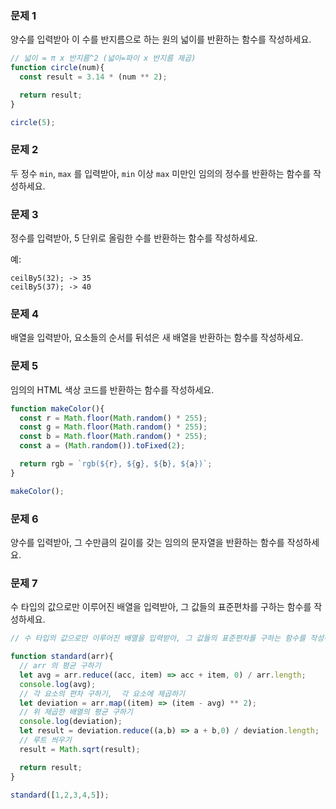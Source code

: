### 문제 1

양수를 입력받아 이 수를 반지름으로 하는 원의 넓이를 반환하는 함수를 작성하세요.

```js
// 넓이 = π x 반지름^2 (넓이=파이 x 반지름 제곱)
function circle(num){
  const result = 3.14 * (num ** 2);

  return result;
}

circle(5);
```

### 문제 2

두 정수 `min`, `max` 를 입력받아, `min` 이상 `max` 미만인 임의의 정수를 반환하는 함수를 작성하세요.

### 문제 3

정수를 입력받아, 5 단위로 올림한 수를 반환하는 함수를 작성하세요.

예:
```
ceilBy5(32); -> 35
ceilBy5(37); -> 40
```

### 문제 4

배열을 입력받아, 요소들의 순서를 뒤섞은 새 배열을 반환하는 함수를 작성하세요.

### 문제 5

임의의 HTML 색상 코드를 반환하는 함수를 작성하세요.
```js
function makeColor(){
  const r = Math.floor(Math.random() * 255);
  const g = Math.floor(Math.random() * 255);
  const b = Math.floor(Math.random() * 255);
  const a = (Math.random()).toFixed(2);

  return rgb = `rgb(${r}, ${g}, ${b}, ${a})`;
}

makeColor();
```
### 문제 6

양수를 입력받아, 그 수만큼의 길이를 갖는 임의의 문자열을 반환하는 함수를 작성하세요.

### 문제 7

수 타입의 값으로만 이루어진 배열을 입력받아, 그 값들의 표준편차를 구하는 함수를 작성하세요.
```js
// 수 타입의 값으로만 이루어진 배열을 입력받아, 그 값들의 표준편차를 구하는 함수를 작성하세요.

function standard(arr){
  // arr 의 평균 구하기
  let avg = arr.reduce((acc, item) => acc + item, 0) / arr.length;
  console.log(avg);
  // 각 요소의 편차 구하기,  각 요소에 제곱하기
  let deviation = arr.map((item) => (item - avg) ** 2); 
  // 위 제곱한 배열의 평균 구하기
  console.log(deviation);
  let result = deviation.reduce((a,b) => a + b,0) / deviation.length;
  // 루트 씌우기
  result = Math.sqrt(result);

  return result;
}

standard([1,2,3,4,5]);
```